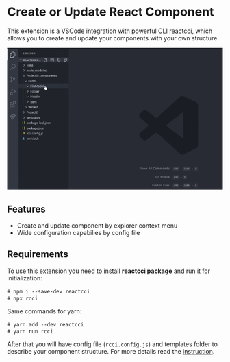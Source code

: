 # Create or Update React Component

This extension is a VSCode integration with powerful CLI [reactcci](https://github.com/coolassassin/reactcci), which allows you to create and update your components with your own structure.  

![Example](https://raw.githubusercontent.com/coolassassin/vs-rcci/master/preview.gif)

## Features

- Create and update component by explorer context menu
- Wide configuration capabilies by config file

## Requirements

To use this extension you need to install **reactcci package** and run it for initialization:
```
# npm i --save-dev reactcci
# npx rcci
```
Same commands for yarn:
```
# yarn add --dev reactcci
# yarn run rcci
```

After that you will have config file (`rcci.config.js`) and templates folder to describe your component structure. For more details read the [instruction](https://github.com/coolassassin/reactcci/blob/master/README.md).
